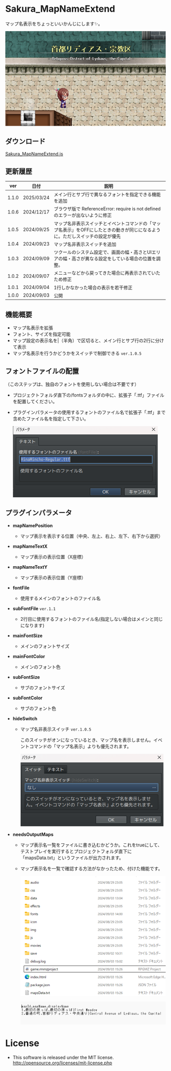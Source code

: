 # Sakura_MapNameExtend
マップ名表示をちょっといいかんじにします✨。

  ![alt text](image-5.png)

## ダウンロード
[Sakura_MapNameExtend.js](https://raw.githubusercontent.com/Sakurano6130/SakuraPlugins/main/Sakura_MapNameExtend/Sakura_MapNameExtend.js)

## 更新履歴
| ver   | 日付       | 説明                                                                                                                          |
| ----- | ---------- | ----------------------------------------------------------------------------------------------------------------------------- |
| 1.1.0 | 2025/03/24 | メイン行とサブ行で異なるフォントを指定できる機能を追加                                                                        |
| 1.0.6 | 2024/12/17 | ブラウザ版で ReferenceError: require is not defined のエラーが出ないように修正                                                |
| 1.0.5 | 2024/09/25 | マップ名非表示スイッチとイベントコマンドの「マップ名表示」をOFFにしたときの動きが同じになるように。ただしスイッチの設定が優先 |
| 1.0.4 | 2024/09/23 | マップ名非表示スイッチを追加                                                                                                  |
| 1.0.3 | 2024/09/09 | ツクールのシステム設定で、画面の幅・高さとUIエリアの幅・高さが異なる設定をしている場合の位置を調整。                          |
| 1.0.2 | 2024/09/07 | メニューなどから戻ってきた場合に再表示されていたため修正                                                                      |
| 1.0.1 | 2024/09/04 | 1行しかなかった場合の表示を若干修正                                                                                           |
| 1.0.0 | 2024/09/03 | 公開                                                                                                                          |


## 機能概要
- マップ名表示を拡張
- フォント、サイズを指定可能
- マップ設定の表示名を|（半角）で区切ると、メイン行とサブ行の2行に分けて表示
- マップ名表示を行うかどうかをスイッチで制御できる `ver.1.0.5`

## フォントファイルの配置
  （このステップは、独自のフォントを使用しない場合は不要です）
- プロジェクトフォルダ直下の/fontsフォルダの中に、拡張子「.ttf」ファイルを配置してください。
- プラグインパラメータの使用するフォントのファイル名で拡張子「.ttf」まで含めたファイル名を指定して下さい。
  
  ![alt text](image.png)

## プラグインパラメータ
- **mapNamePosition**
  - マップ表示を表示する位置（中央、左上、右上、左下、右下から選択）
- **mapNameTextX**
  - マップ表示の表示位置（X座標）
- **mapNameTextY**
  - マップ表示の表示位置（Y座標）
- **fontFile**
  - 使用するメインのフォントのファイル名
- **subFontFile** `ver.1.1`
  - 2行目に使用するフォントのファイル名(指定しない場合はメインと同じになります)
- **mainFontSize**
  - メインのフォントサイズ
- **mainFontColor**
  - メインのフォント色
- **subFontSize**
  - サブのフォントサイズ
- **subFontColor**
  - サブのフォント色
- **hideSwitch**
  - マップ名非表示スイッチ `ver.1.0.5`

    このスイッチがオンになっているとき、マップ名を表示しません。イベントコマンドの「マップ名表示」よりも優先されます。

    ![alt text](image-6.png)

    
- **needsOutputMaps**
  - マップ表示名一覧をファイルに書き込むかどうか。これをtrueにして、テストプレイを実行するとプロジェクトフォルダ直下に「mapsData.txt」というファイルが出力されます。
  - マップ表示名を一覧で確認する方法がなかったため、付けた機能です。
  
    ![alt text](image-2.png)

    ![alt text](image-3.png)

# License
- This software is released under the MIT license. http://opensource.org/licenses/mit-license.php
